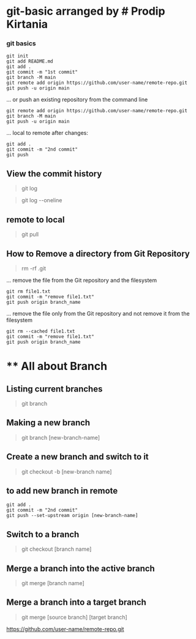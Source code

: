 # git-basic arranged by # Prodip Kirtania

### git basics
    git init
    git add README.md
    git add .
    git commit -m "1st commit"
    git branch -M main
    git remote add origin https://github.com/user-name/remote-repo.git
    git push -u origin main


... or push an existing repository from the command line

    git remote add origin https://github.com/user-name/remote-repo.git
    git branch -M main
    git push -u origin main


... local to remote after changes:

    git add .
    git commit -m "2nd commit"
    git push

View the commit history
-------------
> git log

> git log --oneline

remote to local
--------------------------
> git pull

How to Remove a directory from Git Repository
---------------------------------------------
>  rm -rf .git

... remove the file from the Git repository and the filesystem

    git rm file1.txt
    git commit -m "remove file1.txt"
    git push origin branch_name

... remove the file only from the Git repository and not remove it from the filesystem

    git rm --cached file1.txt
    git commit -m "remove file1.txt"
    git push origin branch_name


** All about Branch
=================================================

Listing current branches
-----------------------------
> git branch

Making a new branch
-----------------------------
> git branch [new-branch-name]

Create a new branch and switch to it
--------------------------------------
> git checkout -b [new-branch name]

to add new branch in remote
-------------------------------------
    git add .
    git commit -m "2nd commit"
    git push --set-upstream origin [new-branch-name]

Switch to a branch
--------------------------
> git checkout [branch name]

Merge a branch into the active branch
------------------------------------
> git merge [branch name]

Merge a branch into a target branch
-----------------------------------
> git merge [source branch] [target branch]

https://github.com/user-name/remote-repo.git